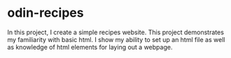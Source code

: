 # odin-recipes

In this project, I create a simple recipes website. This project demonstrates my familiarity with basic html. I show my ability to set up an html file as well as knowledge of html elements for laying out a webpage.


